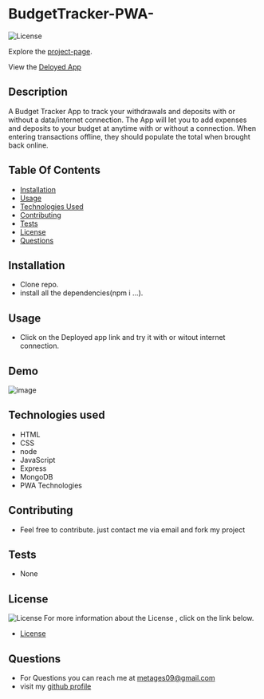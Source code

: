 # BudgetTracker-PWA-

![License](https://img.shields.io/badge/License-MIT-green.svg "License Badge")
 
Explore the [project-page](https://github.com/Mgithub89/BudgetTracker-PWA-.git).

View the [Deloyed App](https://radiant-beyond-19936.herokuapp.com)

## Description
 A Budget Tracker App to track your withdrawals and deposits with or without a data/internet connection. The App will let you to add expenses and deposits to your budget at anytime with or without a connection. When entering transactions offline, they should populate the total when brought back online.
 

## Table Of Contents 
* [Installation](#Installation)
* [Usage](#Usage)
* [Technologies Used](#Technologies-Used)
* [Contributing](#Contributing)
* [Tests](#Tests)
* [License](#License)
* [Questions](#Questions)

## Installation
* Clone repo.
* install all the dependencies(npm i ...). 

## Usage
* Click on the Deployed app link and try it with or witout internet connection.

## Demo
![image](public/assets/budgetAppDemo.gif)

## Technologies used
* HTML
* CSS
* node
* JavaScript
* Express
* MongoDB
* PWA Technologies

## Contributing
* Feel free to contribute. just contact me via email and fork my project

## Tests
* None

## License 
 ![License](https://img.shields.io/badge/License-MIT-green.svg "License Badge")
 For more information about the License , click on the link below.
 * [License](https://opensource.org/licenses/MIT)

## Questions
* For Questions you can reach me at [metages09@gmail.com](mailto:metages09@gmail.com)
* visit my [github profile](https://github.com/Mgithub89)
        